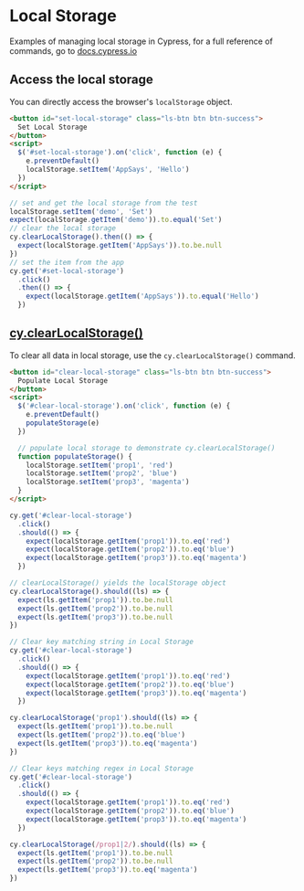 # Local Storage

Examples of managing local storage in Cypress, for a full reference of commands, go to [docs.cypress.io](https://on.cypress.io/api)

## Access the local storage

You can directly access the browser's `localStorage` object.

<!-- fiddle access the localStorage -->

```html
<button id="set-local-storage" class="ls-btn btn btn-success">
  Set Local Storage
</button>
<script>
  $('#set-local-storage').on('click', function (e) {
    e.preventDefault()
    localStorage.setItem('AppSays', 'Hello')
  })
</script>
```

```js
// set and get the local storage from the test
localStorage.setItem('demo', 'Set')
expect(localStorage.getItem('demo')).to.equal('Set')
// clear the local storage
cy.clearLocalStorage().then(() => {
  expect(localStorage.getItem('AppSays')).to.be.null
})
// set the item from the app
cy.get('#set-local-storage')
  .click()
  .then(() => {
    expect(localStorage.getItem('AppSays')).to.equal('Hello')
  })
```

<!-- fiddle-end -->

## [cy.clearLocalStorage()](https://on.cypress.io/clearlocalstorage)

To clear all data in local storage, use the `cy.clearLocalStorage()` command.

<!-- fiddle cy.clearLocalStorage() - clear all data in local storage -->

```html
<button id="clear-local-storage" class="ls-btn btn btn-success">
  Populate Local Storage
</button>
<script>
  $('#clear-local-storage').on('click', function (e) {
    e.preventDefault()
    populateStorage(e)
  })

  // populate local storage to demonstrate cy.clearLocalStorage()
  function populateStorage() {
    localStorage.setItem('prop1', 'red')
    localStorage.setItem('prop2', 'blue')
    localStorage.setItem('prop3', 'magenta')
  }
</script>
```

```js
cy.get('#clear-local-storage')
  .click()
  .should(() => {
    expect(localStorage.getItem('prop1')).to.eq('red')
    expect(localStorage.getItem('prop2')).to.eq('blue')
    expect(localStorage.getItem('prop3')).to.eq('magenta')
  })

// clearLocalStorage() yields the localStorage object
cy.clearLocalStorage().should((ls) => {
  expect(ls.getItem('prop1')).to.be.null
  expect(ls.getItem('prop2')).to.be.null
  expect(ls.getItem('prop3')).to.be.null
})

// Clear key matching string in Local Storage
cy.get('#clear-local-storage')
  .click()
  .should(() => {
    expect(localStorage.getItem('prop1')).to.eq('red')
    expect(localStorage.getItem('prop2')).to.eq('blue')
    expect(localStorage.getItem('prop3')).to.eq('magenta')
  })

cy.clearLocalStorage('prop1').should((ls) => {
  expect(ls.getItem('prop1')).to.be.null
  expect(ls.getItem('prop2')).to.eq('blue')
  expect(ls.getItem('prop3')).to.eq('magenta')
})

// Clear keys matching regex in Local Storage
cy.get('#clear-local-storage')
  .click()
  .should(() => {
    expect(localStorage.getItem('prop1')).to.eq('red')
    expect(localStorage.getItem('prop2')).to.eq('blue')
    expect(localStorage.getItem('prop3')).to.eq('magenta')
  })

cy.clearLocalStorage(/prop1|2/).should((ls) => {
  expect(ls.getItem('prop1')).to.be.null
  expect(ls.getItem('prop2')).to.be.null
  expect(ls.getItem('prop3')).to.eq('magenta')
})
```

<!-- fiddle-end -->
